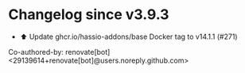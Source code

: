 # Changelog since v3.9.3
- ⬆️ Update ghcr.io/hassio-addons/base Docker tag to v14.1.1 (#271)

Co-authored-by: renovate[bot] <29139614+renovate[bot]@users.noreply.github.com> 
